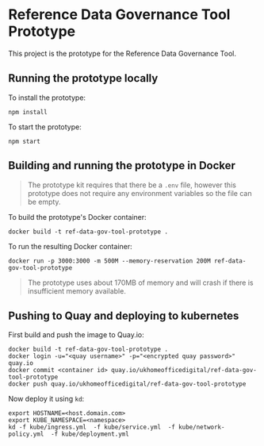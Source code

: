 # Reference Data Governance Tool Prototype

This project is the prototype for the Reference Data Governance Tool.

## Running the prototype locally

To install the prototype:

```
npm install
```

To start the prototype:

```
npm start
```

## Building and running the prototype in Docker

> The prototype kit requires that there be a `.env` file, however this prototype does not require any environment variables so the file can be empty.

To build the prototype's Docker container:

```
docker build -t ref-data-gov-tool-prototype .
```

To run the resulting Docker container:

```
docker run -p 3000:3000 -m 500M --memory-reservation 200M ref-data-gov-tool-prototype
```

> The prototype uses about 170MB of memory and will crash if there is insufficient memory available.


## Pushing to Quay and deploying to kubernetes

First build and push the image to Quay.io:

```
docker build -t ref-data-gov-tool-prototype .
docker login -u="<quay username>" -p="<encrypted quay password>" quay.io
docker commit <container id> quay.io/ukhomeofficedigital/ref-data-gov-tool-prototype
docker push quay.io/ukhomeofficedigital/ref-data-gov-tool-prototype
```

Now deploy it using `kd`:

```
export HOSTNAME=<host.domain.com>
export KUBE_NAMESPACE=<namespace>
kd -f kube/ingress.yml  -f kube/service.yml  -f kube/network-policy.yml  -f kube/deployment.yml
```
